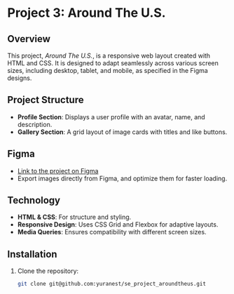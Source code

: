 # Project 3: Around The U.S.

## Overview

This project, _Around The U.S._, is a responsive web layout created with HTML and CSS. It is designed to adapt seamlessly across various screen sizes, including desktop, tablet, and mobile, as specified in the Figma designs.

## Project Structure

- **Profile Section**: Displays a user profile with an avatar, name, and description.
- **Gallery Section**: A grid layout of image cards with titles and like buttons.

## Figma

- [Link to the project on Figma](https://www.figma.com/file/ii4xxsJ0ghevUOcssTlHZv/Sprint-3%3A-Around-the-US?node-id=0%3A1)
- Export images directly from Figma, and optimize them for faster loading.

## Technology

- **HTML & CSS**: For structure and styling.
- **Responsive Design**: Uses CSS Grid and Flexbox for adaptive layouts.
- **Media Queries**: Ensures compatibility with different screen sizes.

## Installation

1. Clone the repository:
   ```bash
   git clone git@github.com:yuranest/se_project_aroundtheus.git
   ```
